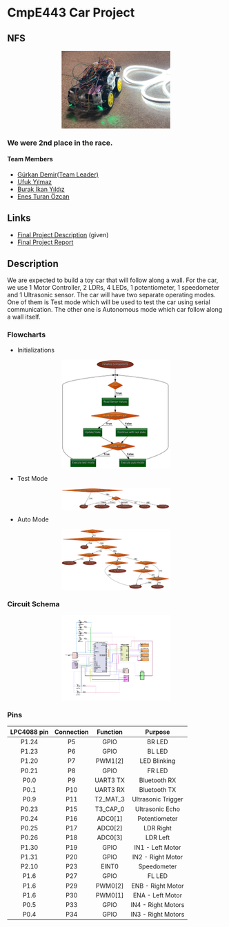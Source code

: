 # CmpE443 Car Project
## NFS
<p align="center">
    <img src="https://github.com/ufukyilmaz/NFS/blob/master/Assets/NFS.jpeg" width="50%" height="auto" align="center">
</p>

### We were 2nd place in the race.

#### Team Members

- [Gürkan Demir(Team Leader)](https://www.github.com/gurkandemir)
- [Ufuk Yılmaz](https://www.github.com/ufukyilmaz)
- [Burak İkan Yıldız](https://www.github.com/burakikanyildiz)
- [Enes Turan Özcan](https://www.github.com/enozcan)

## Links
- [Final Project Description](https://github.com/ufukyilmaz/NFS/blob/master/Description/Term_Project.pdf) (given)
- [Final Project Report](https://github.com/ufukyilmaz/NFS/blob/master/Report/NFS.pdf)

## Description
We are expected to build a toy car that will follow along a wall. For the car, we use 1 Motor Controller, 
2 LDRs, 4 LEDs, 1 potentiometer, 1 speedometer and 1 Ultrasonic sensor. The car will have two separate operating modes. 
One of them is Test mode which will be used to test the car using serial communication. The other one is Autonomous mode which car follow along a wall itself.

### Flowcharts
* Initializations
<p align="center">
    <img src="https://github.com/ufukyilmaz/NFS/blob/master/Assets/flowchartInit.png" width="50%" height="auto" align="center">
</p>

* Test Mode
<p align="center">
    <img src="https://github.com/ufukyilmaz/NFS/blob/master/Assets/flowchartTest.png" width="50%" height="auto" align="center">
</p>

* Auto Mode
<p align="center">
    <img src="https://github.com/ufukyilmaz/NFS/blob/master/Assets/flowchartAuto.png" width="50%" height="auto" align="center">
</p>

### Circuit Schema
<p align="center">
    <img src="https://github.com/ufukyilmaz/NFS/blob/master/Assets/Circuit-Schematic.png" width="50%" height="auto" align="center">
</p>

### Pins
| LPC4088 pin | Connection | Function | Purpose |
|:-----------:|:----------:|:--------:|:-------:|
|P1.24|P5|GPIO|BR LED|
|P1.23|P6|GPIO|BL LED|
|P1.20|P7|PWM1[2]|LED Blinking|
|P0.21|P8|GPIO|FR LED|
|P0.0|P9|UART3 TX|Bluetooth RX|
|P0.1|P10|UART3 RX|Bluetooth TX|
|P0.9|P11|T2_MAT_3|Ultrasonic Trigger|
|P0.23|P15|T3_CAP_0|Ultrasonic Echo|
|P0.24|P16|ADC0[1]|Potentiometer|
|P0.25|P17|ADC0[2]|LDR Right|
|P0.26|P18|ADC0[3]|LDR Left|
|P1.30|P19|GPIO|IN1 - Left Motor|
|P1.31|P20|GPIO|IN2 - Right Motor|
|P2.10|P23|EINT0|Speedometer|
|P1.6|P27|GPIO|FL LED|
|P1.6|P29|PWM0[2]|ENB - Right Motor|
|P1.6|P30|PWM0[1]|ENA - Left Motor|
|P0.5|P33|GPIO|IN4 - Right Motors|
|P0.4|P34|GPIO|IN3 - Right Motors|
